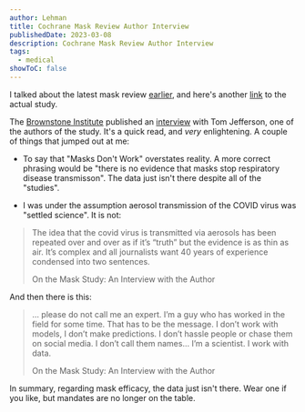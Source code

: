 ```yaml
---
author: Lehman
title: Cochrane Mask Review Author Interview
publishedDate: 2023-03-08
description: Cochrane Mask Review Author Interview
tags:
  - medical
showToC: false
---
```


I talked about the latest mask review [earlier](https://www.thecwlzone.com/blog/and-they-still-dont-work/ 'earlier'), and here's another [link](https://www.cochranelibrary.com/cdsr/doi/10.1002/14651858.CD006207.pub6/full 'link') to the actual study.

The [Brownstone Institute](https://brownstone.org/ 'Brownstone Institute') published an [interview](https://brownstone.org/articles/on-the-mask-study-an-interview-with-the-author/ 'interview') with Tom Jefferson, one of the authors of the study. It's a quick read, and _very_ enlightening. A couple of things that jumped out at me:

- To say that "Masks Don't Work" overstates reality. A more correct phrasing would be "there is no evidence that masks stop respiratory disease transmisson". The data just isn't there despite all of the "studies".

- I was under the assumption aerosol transmission of the COVID virus was "settled science". It is not:

> The idea that the covid virus is transmitted via aerosols has been repeated over and over as if it’s “truth” but the evidence is as thin as air. It’s complex and all journalists want 40 years of experience condensed into two sentences.
>
> On the Mask Study: An Interview with the Author

And then there is this:

> … please do not call me an expert. I’m a guy who has worked in the field for some time. That has to be the message. I don’t work with models, I don’t make predictions. I don’t hassle people or chase them on social media. I don’t call them names… I’m a scientist. I work with data.
>
> On the Mask Study: An Interview with the Author

In summary, regarding mask efficacy, the data just isn't there. Wear one if you like, but mandates are no longer on the table.
